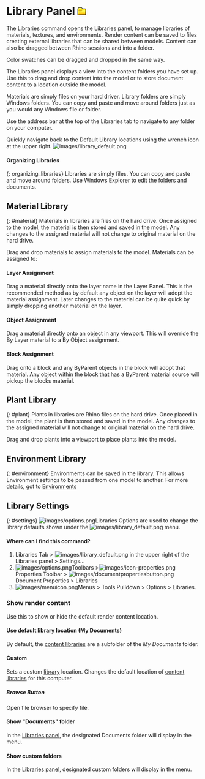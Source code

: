 ---
---

# Library Panel ![images/librariestab.png](images/librariestab.png)
The Libraries command opens the Libraries panel, to manage libraries of materials, textures, and environments.
Render content can be saved to files creating external libraries that can be shared between models. Content can also be dragged between Rhino sessions and into a folder.

Color swatches can be dragged and dropped in the same way.

The Libraries panel displays a view into the content folders you have set up. Use this to drag and drop content into the model or to store document content to a location outside the model.

Materials are simply files on your hard driver.  Library folders are simply Windows folders.  You can copy and paste and move around folders just as you would any Windows file or folder.

Use the address bar at the top of the Libraries tab to navigate to any folder on your computer.

Quickly navigate back to the Default Library locations using the wrench icon at the upper right. ![images/library_default.png](images/library_default.png)

#### Organizing Libraries
{: organizing_libraries}
Libraries are simply files.  You can copy and paste and move around folders. Use Windows Explorer to edit the folders and documents.


## Material Library
{: #material}
Materials in libraries are files on the hard drive.  Once assigned to the model, the material is then stored and saved in the model.  Any changes to the assigned material will not change to original material on the hard drive.

Drag and drop materials to assign materials to the model. Materials can be assigned to:

#### Layer Assignment
Drag a material directly onto the layer name in the Layer Panel. This is the recommended method as by default any object on the layer will adopt the material assignment. Later changes to the material can be quite quick by simply dropping another material on the layer.

#### Object Assignment
Drag a material directly onto an object in any viewport. This will override the By Layer material to a By Object assignment.

#### Block Assignment
Drag onto a block and any ByParent objects in the block will adopt that material.  Any object within the block that has a ByParent material source will pickup the blocks material.

## Plant Library
{: #plant}
Plants in libraries are Rhino files on the hard drive.  Once placed in the model, the plant is then stored and saved in the model.  Any changes to the assigned material will not change to original material on the hard drive.

Drag and drop plants into a viewport to place plants into the model.

<!-- TODO: Where do we explain plants and what you can do with them? -->

## Environment Library
{: #environment}
Environments can be saved in the library.  This allows Environment settings to be passed from one model to another.  For more details, got to [Environments](environment-tab.html)

## Library Settings
{: #settings}
![images/options.png](images/options.png)Libraries Options are used to change the library defaults shown under the ![images/library_default.png](images/library_default.png) menu.

#### Where can I find this command?
 1. Libraries Tab > ![images/library_default.png](images/library_default.png) in the upper right of the Libraries panel > Settings...
 1. ![images/options.png](images/options.png)Toolbars >![images/icon-properties.png](images/icon-properties.png)Properties Toolbar > ![images/documentpropertiesbutton.png](images/documentpropertiesbutton.png)Document Properties > Libraries
 1. ![images/menuicon.png](images/menuicon.png)Menus > Tools Pulldown > Options > Libraries.

### Show render content
Use this to show or hide the default render content location.

#### Use default library location (My Documents)
By default, the [content libraries](libraries.html) are a subfolder of the *My Documents* folder.

#### Custom
Sets a custom [library](libraries.html) location.  Changes the default location of [content libraries](libraries.html) for this computer.

##### Browse Button
Open file browser to specify file.

#### Show "Documents" folder
In the [Libraries panel](libraries.html), the designated Documents folder will display in the menu.

#### Show custom folders
In the [Libraries panel](libraries.html), designated custom folders will display in the menu.
